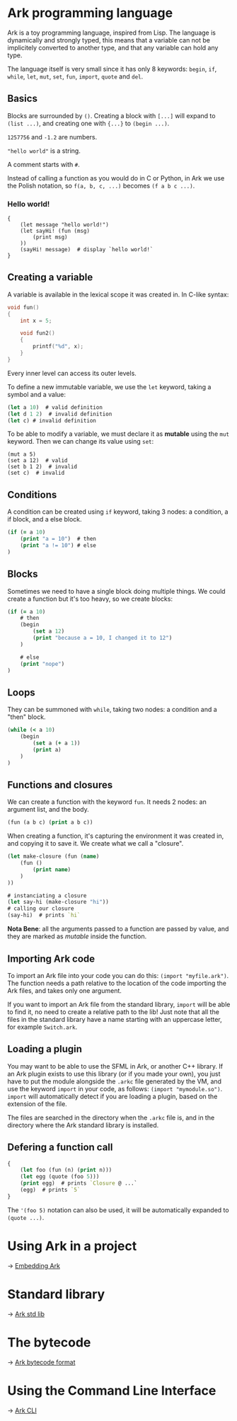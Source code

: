 # Ark programming language

Ark is a toy programming language, inspired from Lisp. The language is dynamically and strongly typed, this means that a variable can not be implicitely converted to another type, and that any variable can hold any type.

The language itself is very small since it has only 8 keywords: `begin`, `if`, `while`, `let`, `mut`, `set`, `fun`, `import`, `quote` and `del`.

## Basics

Blocks are surrounded by `()`. Creating a block with `[...]` will expand to `(list ...)`, and creating one with `{...}` to `(begin ...)`.

`1257756` and `-1.2` are numbers.

`"hello world"` is a string.

A comment starts with `#`.

Instead of calling a function as you would do in C or Python, in Ark we use the Polish notation, so `f(a, b, c, ...)` becomes `(f a b c ...)`.

### Hello world!

```
{
    (let message "hello world!")
    (let sayHi! (fun (msg)
        (print msg)
    ))
    (sayHi! message)  # display `hello world!`
}
```

## Creating a variable

A variable is available in the lexical scope it was created in. In C-like syntax:

```c
void fun()
{
    int x = 5;

    void fun2()
    {
        printf("%d", x);
    }
}
```

Every inner level can access its outer levels.

To define a new immutable variable, we use the `let` keyword, taking a symbol and a value:

```clojure
(let a 10)  # valid definition
(let d 1 2)  # invalid definition
(let c) # invalid definition
```

To be able to modify a variable, we must declare it as **mutable** using the `mut` keyword. Then we can change its value using `set`:

```
(mut a 5)
(set a 12)  # valid
(set b 1 2)  # invalid
(set c)  # invalid
```

## Conditions

A condition can be created using `if` keyword, taking 3 nodes: a condition, a if block, and a else block.

```clojure
(if (= a 10)
    (print "a = 10")  # then
    (print "a != 10") # else
)
```

## Blocks

Sometimes we need to have a single block doing multiple things. We could create a function but it's too heavy, so we create blocks:

```clojure
(if (= a 10)
    # then
    (begin
        (set a 12)
        (print "because a = 10, I changed it to 12")
    )

    # else
    (print "nope")
)
```

## Loops

They can be summoned with `while`, taking two nodes: a condition and a "then" block.

```clojure
(while (< a 10)
    (begin
        (set a (+ a 1))
        (print a)
    )
)
```

## Functions and closures

We can create a function with the keyword `fun`. It needs 2 nodes: an argument list, and the body.

```clojure
(fun (a b c) (print a b c))
```

When creating a function, it's capturing the environment it was created in, and copying it to save it. We create what we call a "closure".

```clojure
(let make-closure (fun (name)
    (fun ()
        (print name)
    )
))

# instanciating a closure
(let say-hi (make-closure "hi"))
# calling our closure
(say-hi)  # prints `hi`
```

**Nota Bene**: all the arguments passed to a function are passed by value, and they are marked as *mutable* inside the function.

## Importing Ark code

To import an Ark file into your code you can do this: `(import "myfile.ark")`. The function needs a path relative to the location of the code importing the Ark files, and takes only one argument.

If you want to import an Ark file from the standard library, `import` will be able to find it, no need to create a relative path to the lib! Just note that all the files in the standard library have a name starting with an uppercase letter, for example `Switch.ark`.

## Loading a plugin

You may want to be able to use the SFML in Ark, or another C++ library. If an Ark plugin exists to use this library (or if you made your own), you just have to put the module alongside the `.arkc` file generated by the VM, and use the keyword `import` in your code, as follows: `(import "mymodule.so")`. `import` will automatically detect if you are loading a plugin, based on the extension of the file.

The files are searched in the directory when the `.arkc` file is, and in the directory where the Ark standard library is installed.

## Defering a function call

```clojure
{
    (let foo (fun (n) (print n)))
    (let egg (quote (foo 5)))
    (print egg)  # prints `Closure @ ...`
    (egg)  # prints `5`
}
```

The `'(foo 5)` notation can also be used, it will be automatically expanded to `(quote ...)`.

# Using Ark in a project

-> [Embedding Ark](embedding.md)

# Standard library

-> [Ark std lib](lib.md)

# The bytecode

-> [Ark bytecode format](bytecode.md)

# Using the Command Line Interface

-> [Ark CLI](cli.md)
